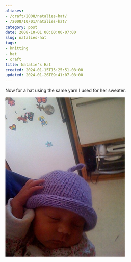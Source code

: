 ```yaml
---
aliases:
- /craft/2008/natalies-hat/
- /2008/10/01/natalies-hat/
category: post
date: 2008-10-01 00:00:00-07:00
slug: natalies-hat
tags:
- knitting
- hat
- craft
title: Natalie's Hat
created: 2024-01-15T15:25:51-08:00
updated: 2024-01-26T09:41:07-08:00
---
```


Now for a hat using the same yarn I used for her sweater.

![attachments/img/cover-2008-10-01.jpg](../../../attachments/img/cover-2008-10-01.jpg)
